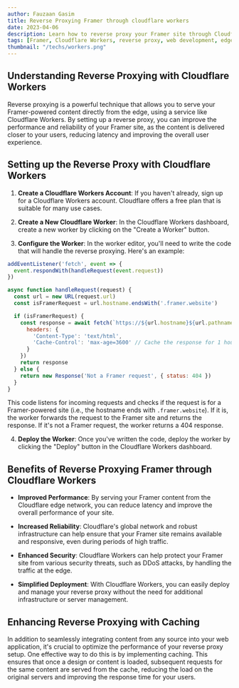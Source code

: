 ```yaml
---
author: Fauzaan Gasim
title: Reverse Proxying Framer through cloudflare workers
date: 2023-04-06
description: Learn how to reverse proxy your Framer site through Cloudflare Workers, enabling you to serve your Framer-powered content directly from the edge.
tags: [Framer, Cloudflare Workers, reverse proxy, web development, edge computing]
thumbnail: "/techs/workers.png"
---
```


## Understanding Reverse Proxying with Cloudflare Workers

Reverse proxying is a powerful technique that allows you to serve your Framer-powered content directly from the edge, using a service like Cloudflare Workers. By setting up a reverse proxy, you can improve the performance and reliability of your Framer site, as the content is delivered closer to your users, reducing latency and improving the overall user experience.

## Setting up the Reverse Proxy with Cloudflare Workers

1. **Create a Cloudflare Workers Account**: If you haven't already, sign up for a Cloudflare Workers account. Cloudflare offers a free plan that is suitable for many use cases.

2. **Create a New Cloudflare Worker**: In the Cloudflare Workers dashboard, create a new worker by clicking on the "Create a Worker" button.

3. **Configure the Worker**: In the worker editor, you'll need to write the code that will handle the reverse proxying. Here's an example:

```javascript
addEventListener('fetch', event => {
  event.respondWith(handleRequest(event.request))
})

async function handleRequest(request) {
  const url = new URL(request.url)
  const isFramerRequest = url.hostname.endsWith('.framer.website')

  if (isFramerRequest) {
    const response = await fetch(`https://${url.hostname}${url.pathname}`, {
      headers: {
        'Content-Type': 'text/html',
        'Cache-Control': 'max-age=3600' // Cache the response for 1 hour
      }
    })
    return response
  } else {
    return new Response('Not a Framer request', { status: 404 })
  }
}
```

This code listens for incoming requests and checks if the request is for a Framer-powered site (i.e., the hostname ends with `.framer.website`). If it is, the worker forwards the request to the Framer site and returns the response. If it's not a Framer request, the worker returns a 404 response.

4. **Deploy the Worker**: Once you've written the code, deploy the worker by clicking the "Deploy" button in the Cloudflare Workers dashboard.

## Benefits of Reverse Proxying Framer through Cloudflare Workers

- **Improved Performance**: By serving your Framer content from the Cloudflare edge network, you can reduce latency and improve the overall performance of your site.

- **Increased Reliability**: Cloudflare's global network and robust infrastructure can help ensure that your Framer site remains available and responsive, even during periods of high traffic.

- **Enhanced Security**: Cloudflare Workers can help protect your Framer site from various security threats, such as DDoS attacks, by handling the traffic at the edge.

- **Simplified Deployment**: With Cloudflare Workers, you can easily deploy and manage your reverse proxy without the need for additional infrastructure or server management.

## Enhancing Reverse Proxying with Caching

In addition to seamlessly integrating content from any source into your web application, it's crucial to optimize the performance of your reverse proxy setup. One effective way to do this is by implementing caching. This ensures that once a design or content is loaded, subsequent requests for the same content are served from the cache, reducing the load on the original servers and improving the response time for your users.